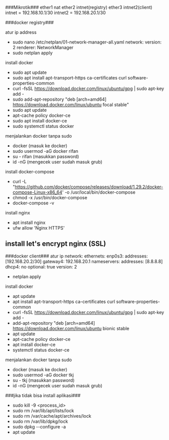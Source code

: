 ###Mikrotik###
ether1 nat ether2 intnet(registry) ether3 intnet2(client)
intnet = 192.168.10.1/30
intnet2 = 192.168.20.1/30

###docker registry###

atur ip address
- sudo nano /etc/netplan/01-network-manager-all.yaml 
network:
    version: 2
    renderer: NetworkManager
- sudo netplan apply

install docker
- sudo apt update
- sudo apt install apt-transport-https ca-certificates curl software-properties-common
- curl -fsSL https://download.docker.com/linux/ubuntu/gpg | sudo apt-key add -
- sudo add-apt-repository "deb [arch=amd64] https://download.docker.com/linux/ubuntu focal stable"
- sudo apt update
- apt-cache policy docker-ce
- sudo apt install docker-ce
- sudo systemctl status docker

menjalankan docker tanpa sudo
- docker (masuk ke docker)
- sudo usermod -aG docker rifan
- su - rifan (masukkan password)
- id -nG (mengecek user sudah masuk grub)

install docker-compose
- curl -L "https://github.com/docker/compose/releases/download/1.29.2/docker-compose-Linux-x86_64' -o /usr/local/bin/docker-compose
- chmod -x /usr/bin/docker-compose
- docker-compose -v

install nginx
- apt install nginx
- ufw allow 'Nginx HTTPS'

install let's encrypt nginx (SSL)
-

###docker client###
atur ip
network:
 ethernets:
  enp0s3:
   addresses: [192.168.20.2/30]
   gateway4: 192.168.20.1
   nameservers:
    addresses: [8.8.8.8]
   dhcp4: no
   optional: true
 version: 2
- netplan apply

install docker
- apt update
- apt install apt-transport-https ca-certificates curl software-properties-common
- curl -fsSL https://download.docker.com/linux/ubuntu/gpg | sudo apt-key add -
- add-apt-repository "deb [arch=amd64] https://download.docker.com/linux/ubuntu bionic stable
- apt update
- apt-cache policy docker-ce
- apt install docker-ce
- systemctl status docker-ce

menjalankan docker tanpa sudo
- docker (masuk ke docker)
- sudo usermod -aG docker tkj
- su - tkj (masukkan password)
- id -nG (mengecek user sudah masuk grub)


###jika tidak bisa install aplikasi###
- sudo kill -9 <process_id>
- sudo rm /var/lib/apt/lists/lock
- sudo rm /var/cache/apt/archives/lock
- sudo rm /var/lib/dpkg/lock
- sudo dpkg --configure -a
- apt update



